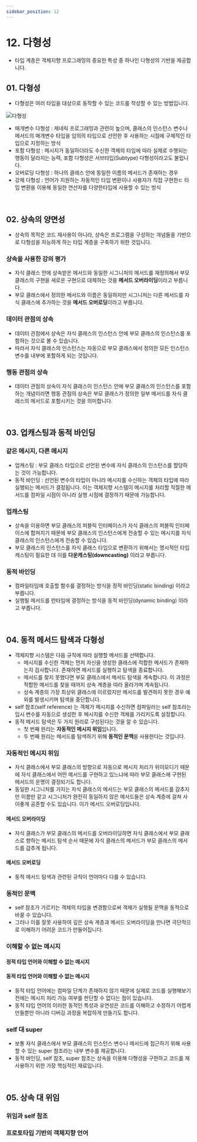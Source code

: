 ```yaml
---
sidebar_position: 12
---
```


# 12. 다형성

- 타입 계층은 객체지향 프로그래밍의 중요한 특성 중 하나인 다형성의 기반을 제공합니다.

## 01. 다형성

- 다형성은 여러 타입을 대상으로 동작할 수 있는 코드를 작성할 수 있는 방법입니다.

![다형성](https://user-images.githubusercontent.com/42582516/208294726-87d2e3ba-e6c9-48ac-b759-a244866c8746.png)

- 매개변수 다형성 : 제네릭 프로그래밍과 관련이 높으며, 클래스의 인스턴스 변수나 메서드의 매개변수 타입을 임의의 타입으로 선언한 후 사용하는 시점에 구체적인 타입으로 지정하는 방식
- 포함 다형성 : 메시지가 동일하더라도 수신한 객체의 타입에 따라 실제로 수행되는 행동이 달라지는 능력, 포함 다형성은 서브타입(Subtype) 다형성이라고도 불립니다.
- 오버로딩 다형성 : 하나의 클래스 안에 동일한 이름의 메서드가 존재하는 경우
- 강제 다형성 : 언어가 지원하는 자동적인 타입 변환이나 사용자가 직접 구현한ㄷ 타입 변환을 이용해 동일한 연산자를 다양한타입에 사용할 수 있는 방식

<br/>

## 02. 상속의 양면성

- 상속의 목적은 코드 재사용이 아니라, 상속은 프로그램을 구성하는 개념들을 기반으로 다형성을 자능하게 하는 타입 계층을 구축하기 위한 것입니다.

### 상속을 사용한 강의 평가

- 자식 클래스 안에 상속받은 메서드와 동일한 시그니처의 메서드를 재정의해서 부모 클래스의 구현을 새로운 구현으로 대체하는 것을 **메서드 오버라이딩**이라고 부릅니다.
- 부모 클래스에서 정의한 메서드와 이름은 동일하지만 시그니처는 다른 메서드를 자식 클래스에 추가하는 것을 **메서드 오버로딩**이라고 부릅니다.

### 데이터 관점의 상속

- 데이터 관점에서 상속은 자식 클래스의 인스턴스 안에 부모 클래스의 인스턴스를 포함하는 것으로 볼 수 있습니다. 
- 따라서 자식 클래스의 인스턴스는 자동으로 부모 클래스에서 정의한 모든 인스턴스 변수를 내부에 포함하게 되는 것입니다.

### 행동 관점의 상속

- 데이터 관점의 상속이 자식 클래스이 인스턴스 안에 부모 클래스의 인스턴스를 포함하는 개념이라면 행동 관점의 상속은 부모 클래스가 정의한 일부 메서드를 자식 클래스의 메서드로 포함시키는 것을 의미합니다.

<br/>

## 03. 업캐스팅과 동적 바인딩

### 같은 메시지, 다른 메시지

- 업캐스팅 : 부모 클래스 타입으로 선언된 변수에 자식 클래스의 인스턴스를 할당하는 것이 가능합니다.
- 동적 바인딩 : 선언된 변수의 타입이 아니라 메시지를 수신하는 객체의 타입에 따라 실행되는 메서드가 결정됩니다. 이는 객체지향 시스템이 메시지를 처리할 적절한 메서드를 컴파일 시점이 아니라 실행 시점에 결정하기 때문에 가능합니다.

### 업캐스팅

- 상속을 이용하면 부모 클래스의 퍼블릭 인터페이스가 자식 클래스의 퍼블릭 인터페이스에 합쳐지기 때문에 부모 클래스의 인스턴스에게 전송할 수 있는 메시지를 자식 클래스의 인스턴스에게 전송할 수 있습니다.
- 부모 클래스의 인스턴스를 자식 클래스 타입으로 변환하기 위해서는 명시적인 타입 캐스팅이 필요한 데 이를 **다운캐스팅(downcasting)** 이라고 부릅니다.

### 동적 바인딩

- 컴파일타임에 호출할 함수를 결정하는 방식을 정적 바인딩(static binding) 이라고 부릅니다.
- 실행될 메서드를 런타임에 결정하는 방식을 동적 바인딩(dynamic binding) 이라고 부릅니다.

<br/>

## 04. 동적 메서드 탐색과 다형성

- 객체지향 시스템은 다음 규칙에 따라 실행할 메서드를 선택합니다.
  - 메시지를 수신한 객체는 먼저 자신을 생성한 클래스에 적합한 메서드가 존재하는지 검사합니다. 존재하면 메서드를 실행하고 탐색을 종료합니다.
  - 메서드를 찾지 못했다면 부모 클래스에서 메서드 탐색을 계속합니다. 이 과정은 적합한 메서드를 찾을 때까지 상속 계층을 따라 올라가며 계속됩니다.
  - 상속 계층의 가장 최상위 클래스에 이르렀지만 메서드를 발견하지 못한 경우 예외를 발생시키며 탐색을 중단합니다.
- self 참조(self reference) 는 객체가 메시지를 수신하면 컴파일러는 self 참조라는 임시 변수를 자동으로 생성한 후 메시지를 수신한 객체를 가리키도록 설정합니다.
- 동적 메서드 탐색은 두 가지 원리로 구성된다는 것을 알 수 있습니다.
  - 첫 번째 원리는 **자동적인 메시지 위임**입니다.
  - 두 번째 원리는 메서드를 탐색하기 위해 **동적인 문맥**을 사용한다는 것입니다.

### 자동적인 메시지 위임

- 자식 클래스에서 부모 클래스의 방향으로 자동으로 메시지 처리가 위이모디기 때문에 자식 클래스에서 어떤 메서드를 구현하고 있느냐에 따라 부모 클래스에 구현된 메서드의 운명이 결정되기도 합니다.
- 동일한 시그니처를 가지는 자식 클래스의 메서드는 부모 클래스의 메서드를 감추지만 이름만 같고 시그니처가 완전히 동일하지 않은 메서드들은 상속 계층에 걸쳐 사이좋게 공존할 수도 있습니다. 이가 메서드 오버로딩입니다.

#### 메서드 오버라이딩

- 자식 클래스가 부모 클래스의 메서드를 오버라이딩하면 자식 클래스에서 부모 클래스로 향하는 메서드 탐색 순서 때문에 자식 클래스의 메서드가 부모 클래스의 메서드를 감추게 됩니다.

#### 메서드 오버로딩

- 동적 메서드 탐색과 관련된 규칙이 언어마다 다를 수 있습니다.

### 동적인 문맥

- self 참조가 가르키는 객체의 타입을 변경함으로써 객체가 실행될 문맥을 동적으로 바꿀 수 있습니다.
- 그러나 이를 잘못 사용하여 깊은 상속 계층과 메서드 오버라이딩을 만나면 극단적으로 이해하기 어려운 코드가 만들어집니다.

### 이해할 수 없는 메시지

#### 정적 타입 언어와 이해할 수 없는 메시지

#### 동적 타입 언어와 이해할 수 없는 메시지

- 동적 타입 언어에는 컴파일 단계가 존재하지 않기 때문에 실제로 코드를 실행해보기 전에는 메시지 처리 가능 여부를 판단할 수 없다는 점이 있습니다.
- 동적 타입 언어의 이러한 동적인 특성과 유연성은 코드를 이해하고 수정하기 어렵게 만들뿐만 아니라 디버깅 과정을 복잡하게 만들기도 합니다.

### self 대 super

- 보통 자식 클래스에서 부모 클래스의 인스턴스 변수나 메서드에 접근하기 위해 사용할 수 있는 super 참조라는 내부 변수를 제공합니다.
- 동적 바인딩, self 참조, super 참조는 상속을 이용해 다형성을 구현하고 코드를 재사용하기 위한 가장 핵심적인 재료입니다.

<br/>

## 05. 상속 대 위임

### 위임과 self 참조

### 프로토타입 기반의 객체지향 언어